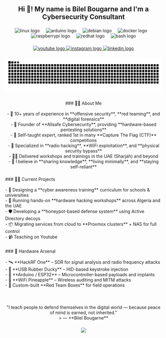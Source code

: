 <h2 align="center">Hi 👋! My name is Bilel Bougarne and I'm a Cybersecurity Consultant</h2>

###

<div align="center">
  <img src="https://cdn.simpleicons.org/linux/FCC624" height="30" alt="linux logo"  />
  <img width="12" />
  <img src="https://skillicons.dev/icons?i=arduino" height="30" alt="arduino logo"  />
  <img width="12" />
  <img src="https://cdn.simpleicons.org/debian/A81D33" height="30" alt="debian logo"  />
  <img width="12" />
  <img src="https://cdn.simpleicons.org/docker/2496ED" height="30" alt="docker logo"  />
  <img width="12" />
  <img src="https://cdn.simpleicons.org/raspberrypi/A22846" height="30" alt="raspberrypi logo"  />
  <img width="12" />
  <img src="https://cdn.simpleicons.org/redhat/EE0000" height="30" alt="redhat logo"  />
  <img width="12" />
  <img src="https://skillicons.dev/icons?i=bash" height="30" alt="bash logo"  />
</div>

###

<div align="center">
  <a href="https://www.youtube.com/@Matrix19962" target="_blank">
    <img src="https://img.shields.io/static/v1?message=Youtube&logo=youtube&label=&color=FF0000&logoColor=white&labelColor=&style=for-the-badge" height="35" alt="youtube logo"  />
  </a>
  <a href="https://instagram.com/bougarnebilel" target="_blank">
    <img src="https://img.shields.io/static/v1?message=Instagram&logo=instagram&label=&color=E4405F&logoColor=white&labelColor=&style=for-the-badge" height="35" alt="instagram logo"  />
  </a>
  <a href="https://www.linkedin.com/in/bougarne-bilel-47196b1b1/" target="_blank">
    <img src="https://img.shields.io/static/v1?message=LinkedIn&logo=linkedin&label=&color=0077B5&logoColor=white&labelColor=&style=for-the-badge" height="35" alt="linkedin logo"  />
  </a>
</div>

###

<img src="https://raw.githubusercontent.com/bilelbougarne/bilelbougarne/output/snake.svg" alt="Snake animation" />

###

<p align="center">
### 👨‍💻 About Me<br><br>- 🔎 10+ years of experience in **offensive security**, **red teaming**, and **digital forensics**<br>- 💼 Founder of **Allsafe Cybersecurity**, providing **hardware-based pentesting solutions**<br>- 🧠 Self-taught expert, ranked 1st in many **Capture The Flag (CTF)** competitions<br>- 📡 Specialized in **radio hacking**, **WiFi exploitation**, and **physical security bypass**<br>- 🧑‍🏫 Delivered workshops and trainings in the UAE (Sharjah) and beyond<br>- 💬 I believe in **sharing knowledge**, **living minimally**, and **staying self-reliant**</p>

###

<p align="left">
### 🧑‍🏫 Current Projects<br><br>- 🔬 Designing a **cyber awareness training** curriculum for schools & universities<br>- 🧪 Running hands-on **hardware hacking workshops** across Algeria and the UAE<br>- 🛡️ Developing a **honeypot-based defense system** using Active Directory decoys<br>- 📦 Migrating services from cloud to **Proxmox clusters** + NAS for full control<br>- 📹 Teaching on Youtube</p>

###

<p align="left">
### 🧰 Hardware Arsenal<br><br>- 🛰️ **HackRF One** – SDR for signal analysis and radio frequency attacks<br>- 💉 **USB Rubber Ducky** – HID-based keystroke injection<br>- 🧠 **Arduino / ESP32** – Microcontroller-based payloads and implants<br>- 📶 **WiFi Pineapple** – Wireless auditing and MITM attacks<br>- 🔐 Custom-built **Red Team Boxes** for field operations</p>

###

<br clear="both">

<p align="center">"I teach people to defend themselves in the digital world — because peace of mind is earned, not inherited."  <br>> — **Bilel Bougarne**</p>

###

<div align="center">
  <img src="https://profile-counter.glitch.me/bilelbougarne/count.svg?"  />
</div>

###